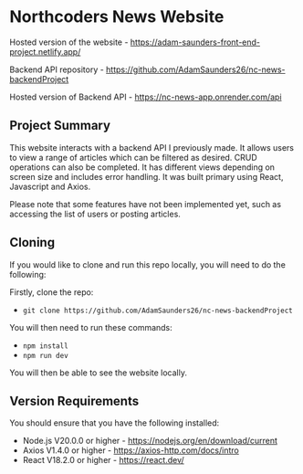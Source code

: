 # **Northcoders News Website**

 Hosted version of the website - https://adam-saunders-front-end-project.netlify.app/

Backend API repository - https://github.com/AdamSaunders26/nc-news-backendProject

Hosted version of Backend API - https://nc-news-app.onrender.com/api

## **Project Summary**

This website interacts with a backend API I previously made. It allows users to view a range of articles which can be filtered as desired. CRUD operations can also be completed. It has different views depending on screen size and includes error handling. It was built primary using React, Javascript and Axios.

Please note that some features have not been implemented yet, such as accessing the list of users or posting articles.

## **Cloning**

If you would like to clone and run this repo locally, you will need to do the following:

Firstly, clone the repo:

- `git clone https://github.com/AdamSaunders26/nc-news-backendProject`

You will then need to run these commands:

- `npm install`
- `npm run dev`

You will then be able to see the website locally.


## **Version Requirements**

You should ensure that you have the following installed:

- Node.js V20.0.0 or higher - https://nodejs.org/en/download/current
- Axios V1.4.0 or higher - https://axios-http.com/docs/intro
- React V18.2.0 or higher - https://react.dev/


